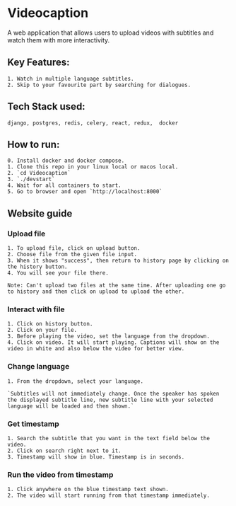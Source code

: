 # Videocaption
A web application that allows users to upload videos with subtitles and watch them with more interactivity.

## Key Features:
    1. Watch in multiple language subtitles.
    2. Skip to your favourite part by searching for dialogues.

## Tech Stack used: 
    django, postgres, redis, celery, react, redux,  docker


## How to run:
    0. Install docker and docker compose.
    1. Clone this repo in your linux local or macos local.
    2. `cd Videocaption`
    3. `./devstart`
    4. Wait for all containers to start.
    5. Go to browser and open `http://localhost:8000`

## Website guide

### Upload file
    1. To upload file, click on upload button.
    2. Choose file from the given file input.
    3. When it shows "success", then return to history page by clicking on the history button.
    4. You will see your file there.

`Note: Can't upload two files at the same time. After uploading one go to history and then click on upload to upload the other.` 

### Interact with file
    1. Click on history button.
    2. Click on your file.
    3. Before playing the video, set the language from the dropdown.
    4. Click on video. It will start playing. Captions will show on the video in white and also below the video for better view.

### Change language

    1. From the dropdown, select your language. 

    `Subtitles will not immediately change. Once the speaker has spoken the displayed subtitle line, new subtitle line with your selected language will be loaded and then shown.`

### Get timestamp
    1. Search the subtitle that you want in the text field below the video.
    2. Click on search right next to it.
    3. Timestamp will show in blue. Timestamp is in seconds.

### Run the video from timestamp

    1. Click anywhere on the blue timestamp text shown.
    2. The video will start running from that timestamp immediately.





